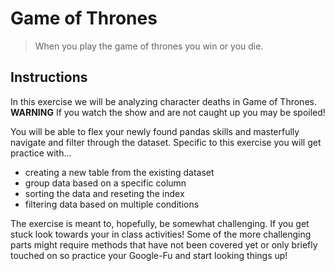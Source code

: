 # Game of Thrones

> When you play the game of thrones you win or you die.

## Instructions

In this exercise we will be analyzing character deaths in Game of Thrones. **WARNING** If you watch the show and are not caught up you may be spoiled!

You will be able to flex your newly found pandas skills and masterfully navigate and filter through the dataset. Specific to this exercise you will get practice with...

* creating a new table from the existing dataset
* group data based on a specific column
* sorting the data and reseting the index
* filtering data based on multiple conditions

The exercise is meant to, hopefully, be somewhat challenging. If you get stuck look towards your in class activities! Some of the more challenging parts might require methods that have not been covered yet or only briefly touched on so practice your Google-Fu and start looking things up!